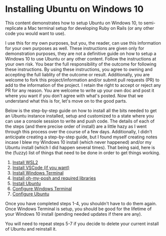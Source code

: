 # Installing Ubuntu on Windows 10

This content demonstrates how to setup Ubuntu on Windows 10, to semi-replicate a Mac terminal setup for developing Ruby on Rails (or any other code you would want to use).

I use this for my own purposes, but you, the reader, can use this information for your own purposes as well. These instructions are given only for demonstration purposes, they are not a definitive guide on how to setup a Windows 10 to use Ubuntu or any other content. Follow the instructions at your own risk. You bear the full responsibility of the outcome for following these instructions. By using these instructions, you agree to owning and accepting the full liablity of the outcome or result. Additionally, you are welcome to fork this project/information and/or submit pull requests (PR) to add to the information of the project. I retain the right to accept or reject any PR for any reason. You are welcome to write up your own doc and post it where you want if you don't agree with what's posted. Now that we understand what this is for, let's move on to the good parts.

Below is the step-by-step guide on how to install all the bits needed to get an Ubuntu instance installed, setup and customized to a state where you can use a console session to write and push code. The details of each of the steps (and there precise order of install) are a little hazy as I went through this process over the course of a few days. Additionally, I didn't anticipate creating a step-by-step guide, but I found myself creating notes incase I blew my Windows 10 install (which never happened) and/or my Ubuntu install (which I did happen several times). That being said, here is the (fuzzy) list of things that need to be done in order to get things working.

1. [Install WSL2](https://github.com/scott-knight/ubuntu-on-windows-setup/blob/main/install-wsl2.md)
2. [Install VSCode (if you want)](https://github.com/scott-knight/ubuntu-on-windows-setup/blob/main/install-vscode.md)
3. [Install Windows Terminal](https://github.com/scott-knight/ubuntu-on-windows-setup/blob/main/install-windows-terminal.md)
4. [Install oh-my-posh and required libraries](https://github.com/scott-knight/ubuntu-on-windows-setup/blob/main/Install%20oh-my-posh-and-required-libraries.md)
5. [Install Ubuntu](https://github.com/scott-knight/ubuntu-on-windows-setup/blob/main/install-ubuntu.md)
6. [Configure Windows Terminal](https://github.com/scott-knight/ubuntu-on-windows-setup/blob/main/configure-windows-terminal.md)
7. [Configure Ubuntu](https://github.com/scott-knight/ubuntu-on-windows-setup/blob/main/configure-ubuntu.md)

Once you have completed steps 1-4, you shouldn't have to do them again. Once Windows Terminal is setup, you should be good for the lifetime of your Windows 10 install (pending needed updates if there are any).

You will need to repeat steps 5-7 if you decide to delete your current install of Ubuntu and reinstall it.
